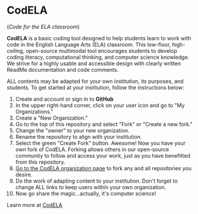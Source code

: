 # CodELA
 
(*Code for the ELA classroom*)

**CodELA** is a basic coding tool designed to help students learn to work with code in the English Language Arts (ELA) classroom. This low-floor, high-ceiling, open-source multimodal tool encourages students to develop coding literacy, computational thinking, and computer science knowledge.  We strive for a highly usable and accessible design with clearly written ReadMe documentation and code comments.

ALL contents may be adapted for your own institution, its purposes, and students. To get started at your institution, follow the instructions below:

1. Create and account or sign in to **GitHub**
2. In the upper right-hand corner, click on your user icon and go to "My Organizations."
3. Create a "New Organization."
4. Go to the top of this repository and select "Fork" or "Create a new fork." 
5. Change the "owner" to your new organization.
6. Rename the repository to align with your institution.
7. Select the green "Create Fork" button. Awesome! Now you have your own fork of CodELA. Forking allows others in our open-source community to follow and access your work, just as you have benefitted from this repository.
8. [Go to the CodELA organization page](https://github.com/orgs/codela-k12/repositories) to fork any and all repositories you desire. 
9. Do the work of adapting content to your institution. Don't forget to change ALL links to keep users within your own organization.
10. Now go share the magic...actually, it's computer science!  


Learn more at [CodELA](https://codela-k12.github.io/codela-tools/)

